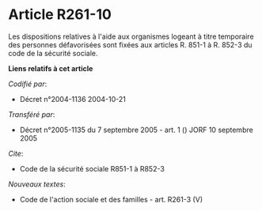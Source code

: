 # Article R261-10

Les dispositions relatives à l'aide aux organismes logeant à titre temporaire des personnes défavorisées sont fixées aux
articles R. 851-1 à R. 852-3 du code de la sécurité sociale.

**Liens relatifs à cet article**

_Codifié par_:

  - Décret n°2004-1136 2004-10-21

_Transféré par_:

  - Décret n°2005-1135 du 7 septembre 2005 - art. 1 () JORF 10 septembre 2005

_Cite_:

  - Code de la sécurité sociale R851-1 à R852-3

_Nouveaux textes_:

  - Code de l'action sociale et des familles - art. R261-3 (V)
